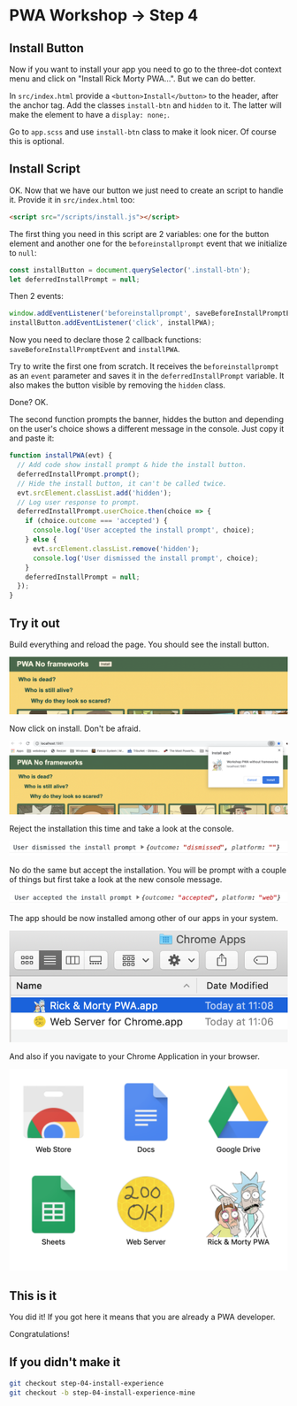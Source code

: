 # PWA Workshop -> Step 4

## Install Button

Now if you want to install your app you need to go to the three-dot context menu and click on "Install Rick Morty PWA...". But we can do better.

In `src/index.html` provide a `<button>Install</button>` to the header, after the anchor tag. Add the classes `install-btn` and `hidden` to it. The latter will make the element to have a `display: none;`.

Go to `app.scss` and use `install-btn` class to make it look nicer. Of course this is optional.

## Install Script

OK. Now that we have our button we just need to create an script to handle it. Provide it in `src/index.html` too:

```html
<script src="/scripts/install.js"></script>
```

The first thing you need in this script are 2 variables: one for the button element and another one for the `beforeinstallprompt` event that we initialize to `null`:

```javascript
const installButton = document.querySelector('.install-btn');
let deferredInstallPrompt = null;
```

Then 2 events: 

```javascript
window.addEventListener('beforeinstallprompt', saveBeforeInstallPromptEvent);
installButton.addEventListener('click', installPWA);
```

Now you need to declare those 2 callback functions: `saveBeforeInstallPromptEvent` and `installPWA`.

Try to write the first one from scratch. It receives the `beforeinstallprompt` as an `event` parameter and saves it in the `deferredInstallPrompt` variable. It also makes the button visible by removing the `hidden` class.

Done? OK.

The second function prompts the banner, hiddes the button and depending on the user's choice shows a different message in the console. Just copy it and paste it:

```javascript
function installPWA(evt) {
  // Add code show install prompt & hide the install button.
  deferredInstallPrompt.prompt();
  // Hide the install button, it can't be called twice.
  evt.srcElement.classList.add('hidden');
  // Log user response to prompt.
  deferredInstallPrompt.userChoice.then(choice => {
    if (choice.outcome === 'accepted') {
      console.log('User accepted the install prompt', choice);
    } else {
      evt.srcElement.classList.remove('hidden');
      console.log('User dismissed the install prompt', choice);
    }
    deferredInstallPrompt = null;
  });
}
```

## Try it out

Build everything and reload the page. You should see the install button.

<img src="visuals/rick-morty-install-01.png">

Now click on install. Don't be afraid.

<img src="visuals/rick-morty-install-02.png">

Reject the installation this time and take a look at the console.

<img src="visuals/rick-morty-install-03.png">

No do the same but accept the installation. You will be prompt with a couple of things but first take a look at the new console message.

<img src="visuals/rick-morty-install-04.png">

The app should be now installed among other of our apps in your system.

<img src="visuals/rick-morty-install-05.png">

And also if you navigate to your Chrome Application in your browser.

<img src="visuals/rick-morty-install-06.png">

## This is it

You did it! If you got here it means that you are already a PWA developer.

Congratulations!

## If you didn't make it

```bash
git checkout step-04-install-experience
git checkout -b step-04-install-experience-mine
```